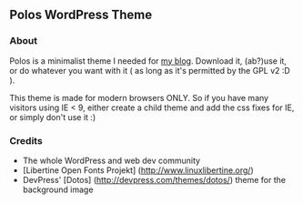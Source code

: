 ## Polos WordPress Theme

### About
Polos is a minimalist theme I needed for [my blog](http://kucrut.org).
Download it, (ab?)use it, or do whatever you want with it ( as long as it's permitted by the GPL v2 :D ).

This theme is made for modern browsers ONLY. So if you have many visitors using IE < 9,
either create a child theme and add the css fixes for IE, or simply don't use it :)

### Credits
* The whole WordPress and web dev community
* [Libertine Open Fonts Projekt] (http://www.linuxlibertine.org/)
* DevPress' [Dotos] (http://devpress.com/themes/dotos/) theme for the background image
